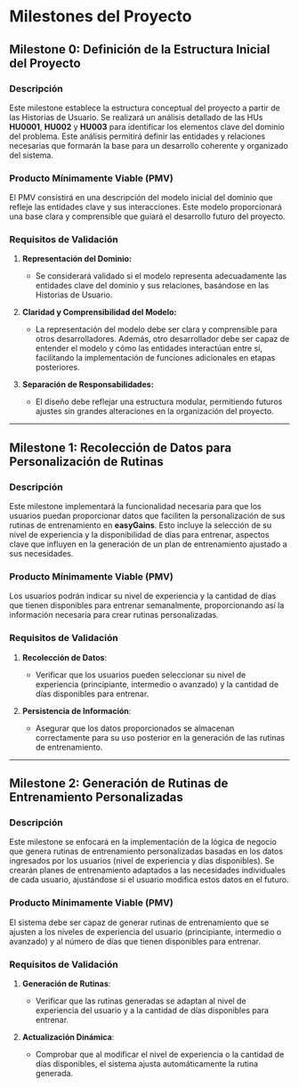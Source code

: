 # Milestones del Proyecto

## Milestone 0: Definición de la Estructura Inicial del Proyecto

### Descripción
Este milestone establece la estructura conceptual del proyecto a partir de las Historias de Usuario. Se realizará un análisis detallado de las HUs **HU0001**, **HU002** y **HU003** para identificar los elementos clave del dominio del problema. Este análisis permitirá definir las entidades y relaciones necesarias que formarán la base para un desarrollo coherente y organizado del sistema.

### Producto Mínimamente Viable (PMV)
El PMV consistirá en una descripción del modelo inicial del dominio que refleje las entidades clave y sus interacciones. Este modelo proporcionará una base clara y comprensible que guiará el desarrollo futuro del proyecto.

### Requisitos de Validación

1. **Representación del Dominio:**
   - Se considerará validado si el modelo representa adecuadamente las entidades clave del dominio y sus relaciones, basándose en las Historias de Usuario.

2. **Claridad y Comprensibilidad del Modelo:**
   - La representación del modelo debe ser clara y comprensible para otros desarrolladores. Además, otro desarrollador debe ser capaz de entender el modelo y cómo las entidades interactúan entre sí, facilitando la implementación de funciones adicionales en etapas posteriores.

3. **Separación de Responsabilidades:**
   - El diseño debe reflejar una estructura modular, permitiendo futuros ajustes sin grandes alteraciones en la organización del proyecto.

---

## Milestone 1: Recolección de Datos para Personalización de Rutinas

### Descripción
Este milestone implementará la funcionalidad necesaria para que los usuarios puedan proporcionar datos que faciliten la personalización de sus rutinas de entrenamiento en **easyGains**. Esto incluye la selección de su nivel de experiencia y la disponibilidad de días para entrenar, aspectos clave que influyen en la generación de un plan de entrenamiento ajustado a sus necesidades.

### Producto Mínimamente Viable (PMV)
Los usuarios podrán indicar su nivel de experiencia y la cantidad de días que tienen disponibles para entrenar semanalmente, proporcionando así la información necesaria para crear rutinas personalizadas.

### Requisitos de Validación
1. **Recolección de Datos**:
   - Verificar que los usuarios pueden seleccionar su nivel de experiencia (principiante, intermedio o avanzado) y la cantidad de días disponibles para entrenar.
   
2. **Persistencia de Información**:
   - Asegurar que los datos proporcionados se almacenan correctamente para su uso posterior en la generación de las rutinas de entrenamiento.

---

## Milestone 2: Generación de Rutinas de Entrenamiento Personalizadas

### Descripción
Este milestone se enfocará en la implementación de la lógica de negocio que genera rutinas de entrenamiento personalizadas basadas en los datos ingresados por los usuarios (nivel de experiencia y días disponibles). Se crearán planes de entrenamiento adaptados a las necesidades individuales de cada usuario, ajustándose si el usuario modifica estos datos en el futuro.

### Producto Mínimamente Viable (PMV)
El sistema debe ser capaz de generar rutinas de entrenamiento que se ajusten a los niveles de experiencia del usuario (principiante, intermedio o avanzado) y al número de días que tienen disponibles para entrenar.

### Requisitos de Validación
1. **Generación de Rutinas**:
   - Verificar que las rutinas generadas se adaptan al nivel de experiencia del usuario y a la cantidad de días disponibles para entrenar.
   
2. **Actualización Dinámica**:
   - Comprobar que al modificar el nivel de experiencia o la cantidad de días disponibles, el sistema ajusta automáticamente la rutina generada.

